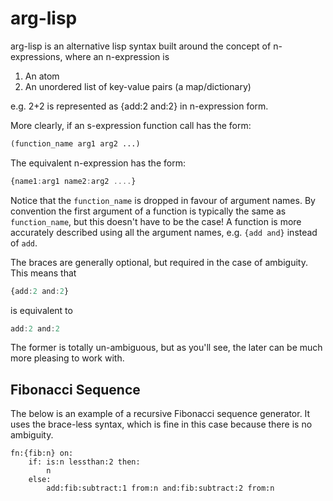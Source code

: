 arg-lisp
==========

arg-lisp is an alternative lisp syntax built around the concept of n-expressions, where an n-expression is

1. An atom
2. An unordered list of key-value pairs (a map/dictionary)

e.g. 2+2 is represented as {add:2 and:2} in n-expression form.

More clearly, if an s-expression function call has the form:

```lisp
(function_name arg1 arg2 ...)
```

The equivalent n-expression has the form:
```ts
{name1:arg1 name2:arg2 ....}
```

Notice that the `function_name` is dropped in favour of argument names. By convention the first argument of a function is typically the same as `function_name`, but this doesn't have to be the case! A function is more accurately described using all the argument names, e.g. `{add and}` instead of `add`.

The braces are generally optional, but required in the case of ambiguity. This means that

```ts
{add:2 and:2}
```

is equivalent to

```ts
add:2 and:2
```

The former is totally un-ambiguous, but as you'll see, the later can be much more pleasing to work with.

## Fibonacci Sequence
The below is an example of a recursive Fibonacci sequence generator. It uses the brace-less syntax, which is fine in this case because there is no ambiguity.

```plaintext
fn:{fib:n} on:
    if: is:n lessthan:2 then:
        n
    else:
        add:fib:subtract:1 from:n and:fib:subtract:2 from:n
```
